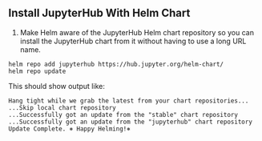 ## Install JupyterHub With Helm Chart

1. Make Helm aware of the JupyterHub Helm chart repository so you can install the JupyterHub chart from it without having to use a long URL name.
```
helm repo add jupyterhub https://hub.jupyter.org/helm-chart/
helm repo update
```
This should show output like:
```
Hang tight while we grab the latest from your chart repositories...
...Skip local chart repository
...Successfully got an update from the "stable" chart repository
...Successfully got an update from the "jupyterhub" chart repository
Update Complete. ⎈ Happy Helming!⎈
```